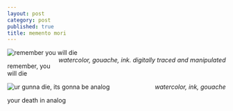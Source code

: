 ```yaml
---
layout: post
category: post
published: true
title: memento mori
---
```

![remember you will die]({{site.baseurl}}/media/memento-mori.jpeg)
<span class='date' style='float:right;'>*watercolor, gouache, ink. digitally traced and manipulated*</span>  
  
  

  
remember, you will die

![ur gunna die, its gonna be analog]({{site.baseurl}}/media/memento-mori-painting.jpeg)
<span class='date' style='float:right;'>*watercolor, ink, gouache*</span>

your death in analog
